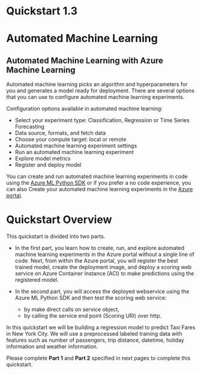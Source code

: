 # Quickstart 1.3 
# Automated Machine Learning

## Automated Machine Learning with Azure Machine Learning
Automated machine learning picks an algorithm and hyperparameters for you and generates a model ready for deployment. There are several options that you can use to configure automated machine learning experiments.

Configuration options available in automated machine learning:

- Select your experiment type: Classification, Regression or Time Series Forecasting
- Data source, formats, and fetch data
- Choose your compute target: local or remote
- Automated machine learning experiment settings
- Run an automated machine learning experiment
- Explore model metrics
- Register and deploy model

You can create and run automated machine learning experiments in code using the [Azure ML Python SDK](https://docs.microsoft.com/en-us/azure/machine-learning/service/how-to-configure-auto-train) or if you prefer a no code experience, you can also Create your automated machine learning experiments in the [Azure portal](https://docs.microsoft.com/en-us/azure/machine-learning/service/how-to-create-portal-experiments).

# Quickstart Overview
This quickstart is divided into two parts.

* In the first part, you learn how to create, run, and explore automated machine learning experiments in the Azure portal without a single line of code. Next, from within the Azure portal, you will register the best trained model, create the deployment image, and deploy a scoring web service on Azure Container Instance (ACI) to make predictions using the registered model.

* In the second part, you will access the deployed webservice using the Azure ML Python SDK and then test the scoring web service:     
    * by make direct calls on service object,</br>
    * by calling the service end point (Scoring URI) over http.

In this quickstart we will be building a regression model to predict Taxi Fares in New York City. We will use a preprocessed labeled training data with features such as number of passengers, trip distance, datetime, holiday information and weather information.

Please complete **Part 1** and **Part 2** specified in next pages to complete this quickstart.








